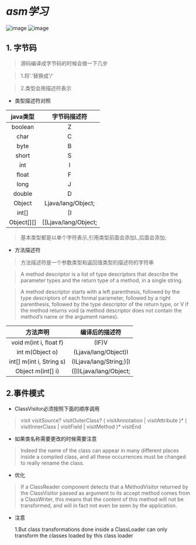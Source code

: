 # _asm学习_
![image](https://img.shields.io/badge/jdk-8+-brightgreen.svg)
![image](https://img.shields.io/badge/org.ow2.asm-7.0-brightgreen.svg)
## 1. 字节码

>源码编译成字节码的时候会做一下几步

>1.将'.'替换成'/'

>2.类型会用描述符表示

- 类型描述符对照

|java类型|字节码描述符|
|:------:|:------:|
|boolean|Z|
|char|C|
|byte|B|
|short|S|
|int|I|
|float|F|
|long|J|
|double|D|
|Object|Ljava/lang/Object;|
|int[]|[I|
|Object[][]|[[Ljava/lang/Object;|
> 基本类型都是以单个字符表示,引用类型前面会添加L,后面会添加;

- 方法描述符
>方法描述符是一个参数类型和返回值类型的描述符的字符串

>A method descriptor is a list of type descriptors that describe the parameter types and the return type of a method, in a single string.

>A method descriptor starts with a left parenthesis, followed by the type descriptors of each formal parameter, followed by a right parenthesis, followed by the type descriptor of the return type, or V if the method returns void (a method descriptor does not contain the method’s name or the argument names).
 
 |方法声明|编译后的描述符|
 |:---:|:---:|
 |void m(int i, float f)|(IF)V|
 |int m(Object o)|(Ljava/lang/Object)I|
 |int[] m(int i, String s)|(ILjava/lang/String;)[I|
 |Object m(int[] i)|([I)Ljava/lang/Object;|
 
## 2.事件模式

- ClassVisitor必须按照下面的顺序调用
>visit visitSource? visitOuterClass? ( visitAnnotation | visitAttribute )* ( visitInnerClass | visitField | visitMethod )* visitEnd

- 如果类名称需要更改的时候需要注意
>Indeed the name of the class can appear in  many different places inside a compiled class, and all these occurrences must be changed to really rename the class.

- 优化
>If a ClassReader component detects that a MethodVisitor returned by the ClassVisitor passed as argument to its accept method comes from a ClassWriter, this means that the content of this method will not be transformed, and will in fact not even be seen by the application.

- 注意

    1.But class transformations done inside a ClassLoader can only transform the classes loaded by this class loader